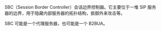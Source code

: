 SBC（Session Border Controller）会话边界控制器。它主要位于一堆 SIP 服务器的边界，用于隐藏内部服务器的拓扑结构，抵御外来攻击等。

SBC 可能是一个代理服务器，也可能是一个 B2BUA。

